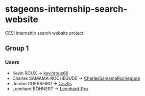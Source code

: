 # stageons-internship-search-website
CESI internship search website project

## Group 1

### Users

- Kevin ROUX &rarr; [kevinroux69](https://github.com/kevinroux69 "kevinroux69")
- Charles SAMAMA-ROCHEGUDE &rarr; [CharlesSamamaRochegude](https://github.com/CharlesSamamaRochegude "CharlesSamamaRochegude")
- Jordan GUERREIRO &rarr; [Criy0s](https://github.com/Criy0s "Criy0s")
- Leonhard BÖHNERT &rarr; [Leonhard-Pro](https://github.com/Leonhard-Pro "Leonhard-Pro")
